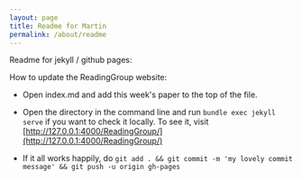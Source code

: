 ```yaml
---
layout: page
title: Readme for Martin
permalink: /about/readme
---
```



Readme for jekyll / github pages:

How to update the ReadingGroup website:

* Open index.md and add this week's paper to the top of the file.

* Open the directory in the command line and run `bundle exec jekyll serve` if you want to check it locally. To see it, visit [http://127.0.0.1:4000/ReadingGroup/](http://127.0.0.1:4000/ReadingGroup/)

* If it all works happily, do `git add . && git commit -m 'my lovely commit message' && git push -u origin gh-pages`